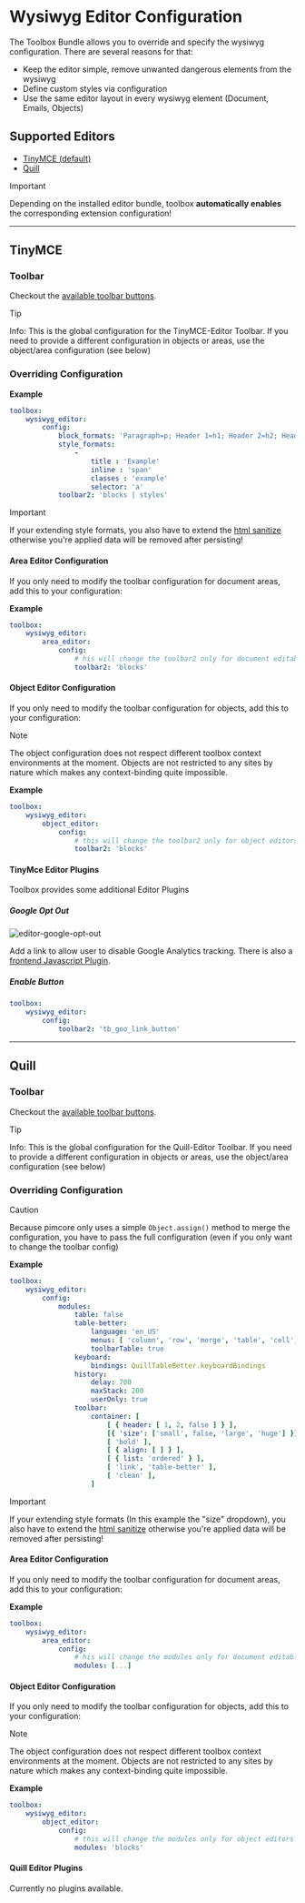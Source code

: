 # Wysiwyg Editor Configuration

The Toolbox Bundle allows you to override and specify the wysiwyg configuration.
There are several reasons for that:

- Keep the editor simple, remove unwanted dangerous elements from the wysiwyg
- Define custom styles via configuration
- Use the same editor layout in every wysiwyg element (Document, Emails, Objects)

## Supported Editors
- [TinyMCE (default)](#tinymce)
- [Quill](#quill)
 
> [!IMPORTANT]  
> Depending on the installed editor bundle, 
> toolbox **automatically enables** the corresponding extension configuration!

***

## TinyMCE

### Toolbar
Checkout the [available toolbar buttons](https://www.tiny.cloud/docs/advanced/available-toolbar-buttons/).  

> [!TIP]
> Info: This is the global configuration for the TinyMCE-Editor Toolbar.
> If you need to provide a different configuration in objects or areas, use the object/area configuration (see below)

### Overriding Configuration

**Example** 
```yaml
toolbox:
    wysiwyg_editor:
        config:
            block_formats: 'Paragraph=p; Header 1=h1; Header 2=h2; Header 3=h3'
            style_formats:
                -
                    title : 'Example'
                    inline : 'span'
                    classes : 'example'
                    selector: 'a'
            toolbar2: 'blocks | styles'

```
> [!IMPORTANT]  
> If your extending style formats, you also have to extend the [html sanitize](https://pimcore.com/docs/platform/Pimcore/Documents/Editables/WYSIWYG/#extending-symfony-html-sanitizer-configuration)
> otherwise you're applied data will be removed after persisting!

#### Area Editor Configuration
If you only need to modify the toolbar configuration for document areas, add this to your configuration:

**Example** 
```yaml
toolbox:
    wysiwyg_editor:
        area_editor:
            config:
                # his will change the toolbar2 only for document editables editors
                toolbar2: 'blocks'
```

#### Object Editor Configuration
If you only need to modify the toolbar configuration for objects, add this to your configuration:

> [!NOTE]  
> The object configuration does not respect different toolbox context environments at the moment. 
> Objects are not restricted to any sites by nature which makes any context-binding quite impossible.

**Example** 
```yaml
toolbox:
    wysiwyg_editor:
        object_editor:
            config:
                # this will change the toolbar2 only for object editors
                toolbar2: 'blocks'
```

#### TinyMce Editor Plugins
Toolbox provides some additional Editor Plugins

##### Google Opt Out
![editor-google-opt-out](https://user-images.githubusercontent.com/700119/37820009-9dd6a418-2e7f-11e8-94b4-99c7a001a3a9.png)

Add a link to allow user to disable Google Analytics tracking.
There is also a [frontend Javascript Plugin](./80_Javascript.md).

##### Enable Button
```yaml
toolbox:
    wysiwyg_editor:
        config:
            toolbar2: 'tb_goo_link_button'
```

***

## Quill

### Toolbar
Checkout the [available toolbar buttons](https://quilljs.com/docs/modules/toolbar).  

> [!TIP]
> Info: This is the global configuration for the Quill-Editor Toolbar.
> If you need to provide a different configuration in objects or areas, use the object/area configuration (see below)

### Overriding Configuration

> [!CAUTION]
> Because pimcore only uses a simple `Object.assign()` method to merge the configuration,
> you have to pass the full configuration (even if you only want to change the toolbar config)

**Example** 
```yaml
toolbox:
    wysiwyg_editor:
        config:
            modules:
                table: false
                table-better:
                    language: 'en_US'
                    menus: [ 'column', 'row', 'merge', 'table', 'cell', 'wrap', 'delete' ]
                    toolbarTable: true
                keyboard:
                    bindings: QuillTableBetter.keyboardBindings
                history:
                    delay: 700
                    maxStack: 200
                    userOnly: true
                toolbar:
                    container: [
                        [ { header: [ 1, 2, false ] } ],
                        [{ 'size': ['small', false, 'large', 'huge'] }],  # custom dropdown
                        [ 'bold' ],
                        [ { align: [ ] } ],
                        [ { list: 'ordered' } ],
                        [ 'link', 'table-better' ],
                        [ 'clean' ],
                    ]

```
> [!IMPORTANT]  
> If your extending style formats (In this example the "size" dropdown), you also have to extend the [html sanitize](https://pimcore.com/docs/platform/Pimcore/Documents/Editables/WYSIWYG/#extending-symfony-html-sanitizer-configuration)
> otherwise you're applied data will be removed after persisting!

#### Area Editor Configuration
If you only need to modify the toolbar configuration for document areas, add this to your configuration:

**Example** 
```yaml
toolbox:
    wysiwyg_editor:
        area_editor:
            config:
                # his will change the modules only for document editables editors
                modules: [...]
```

#### Object Editor Configuration
If you only need to modify the toolbar configuration for objects, add this to your configuration:

> [!NOTE]  
> The object configuration does not respect different toolbox context environments at the moment. 
> Objects are not restricted to any sites by nature which makes any context-binding quite impossible.

**Example** 
```yaml
toolbox:
    wysiwyg_editor:
        object_editor:
            config:
                # this will change the modules only for object editors
                modules: 'blocks'
```

#### Quill Editor Plugins
Currently no plugins available.
